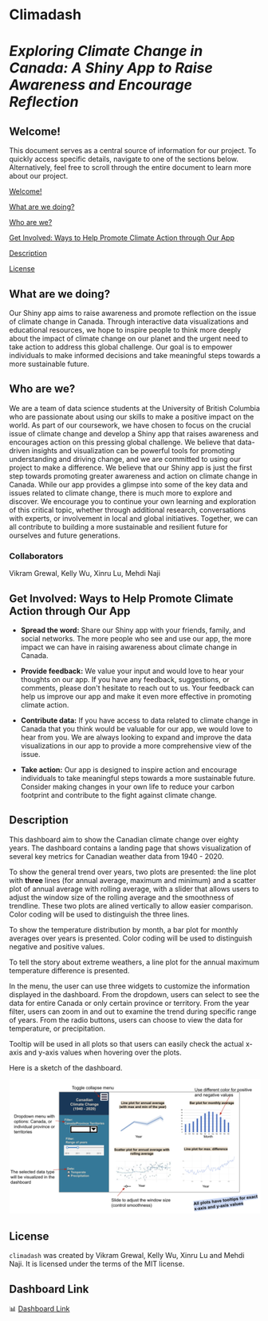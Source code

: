 # Climadash
***Exploring Climate Change in Canada: A Shiny App to Raise Awareness and Encourage Reflection***
===

## Welcome!

This document serves as a central source of information for our project. To quickly access specific details, navigate to one of the sections below. Alternatively, feel free to scroll through the entire document to learn more about our project.



[Welcome!](#welcome)

[What are we doing?](#what-are-we-doing)

[Who are we?](#who-are-we)

[Get Involved: Ways to Help Promote Climate Action through Our App](#get-involved-ways-to-help-promote-climate-action-through-our-app)

[Description](#description)

[License](#license)

## What are we doing?
Our Shiny app aims to raise awareness and promote reflection on the issue of climate change in Canada. Through interactive data visualizations and educational resources, we hope to inspire people to think more deeply about the impact of climate change on our planet and the urgent need to take action to address this global challenge. Our goal is to empower individuals to make informed decisions and take meaningful steps towards a more sustainable future.

## Who are we?
We are a team of data science students at the University of British Columbia who are passionate about using our skills to make a positive impact on the world. As part of our coursework, we have chosen to focus on the crucial issue of climate change and develop a Shiny app that raises awareness and encourages action on this pressing global challenge. We believe that data-driven insights and visualization can be powerful tools for promoting understanding and driving change, and we are committed to using our project to make a difference.
We believe that our Shiny app is just the first step towards promoting greater awareness and action on climate change in Canada. While our app provides a glimpse into some of the key data and issues related to climate change, there is much more to explore and discover. We encourage you to continue your own learning and exploration of this critical topic, whether through additional research, conversations with experts, or involvement in local and global initiatives. Together, we can all contribute to building a more sustainable and resilient future for ourselves and future generations.

### Collaborators
Vikram Grewal, Kelly Wu, Xinru Lu, Mehdi Naji

## Get Involved: Ways to Help Promote Climate Action through Our App

- **Spread the word:** 
  Share our Shiny app with your friends, family, and social networks. The more people who see and use our app, the more impact we can have in raising awareness about climate change in Canada.

- **Provide feedback:** 
  We value your input and would love to hear your thoughts on our app. If you have any feedback, suggestions, or comments, please don't hesitate to reach out to us. Your feedback can help us improve our app and make it even more effective in promoting climate action.

- **Contribute data:** 
  If you have access to data related to climate change in Canada that you think would be valuable for our app, we would love to hear from you. We are always looking to expand and improve the data visualizations in our app to provide a more comprehensive view of the issue.

- **Take action:** 
  Our app is designed to inspire action and encourage individuals to take meaningful steps towards a more sustainable future. Consider making changes in your own life to reduce your carbon footprint and contribute to the fight against climate change.

## Description

This dashboard aim to show the Canadian climate change over eighty years. The dashboard contains a landing page that shows visualization of several key metrics for Canadian weather data from 1940 - 2020. 

To show the general trend over years, two plots are presented: the line plot with **three** lines (for annual average, maximum and minimum) and a scatter plot of annual average with rolling average, with a slider that allows users to adjust the window size of the rolling average and the smoothness of trendline. These two plots are alined vertically to allow easier comparison. Color coding will be used to distinguish the three lines.

To show the temperature distribution by month, a bar plot for monthly averages over years is presented. Color coding will be used to distinguish negative and positive values.

To tell the story about extreme weathers, a line plot for the annual maximum temperature difference is presented. 

In the menu, the user can use three widgets to customize the information displayed in the dashboard. From the dropdown, users can select to see the data for entire Canada or only certain province or territory. From the year filter, users can zoom in and out to examine the trend during specific range of years. From the radio buttons, users can choose to view the data for temperature, or precipitation. 

Tooltip will be used in all plots so that users can easily check the actual x-axis and y-axis values when hovering over the plots.

Here is a sketch of the dashboard.

![](img/Dashboard_Sketch_Climate.png)


## License

`climadash` was created by Vikram Grewal, Kelly Wu, Xinru Lu and Mehdi Naji. 
It is licensed under the terms of the MIT license.

## Dashboard Link
📊 [Dashboard Link](https://mehdinaji.shinyapps.io/climadash/?_ga=2.176119010.1738350372.1677964154-1694350491.1676310661)


